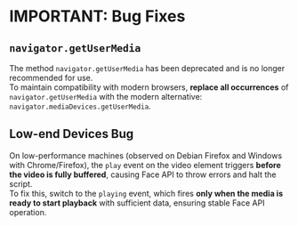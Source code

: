 # IMPORTANT: Bug Fixes

## `navigator.getUserMedia`

The method `navigator.getUserMedia` has been deprecated and is no longer recommended for use.  
To maintain compatibility with modern browsers, **replace all occurrences** of `navigator.getUserMedia` with the modern alternative:  
`navigator.mediaDevices.getUserMedia`.

## Low-end Devices Bug

On low-performance machines (observed on Debian Firefox and Windows with Chrome/Firefox), the `play` event on the video element triggers **before the video is fully buffered**, causing Face API to throw errors and halt the script.  
To fix this, switch to the `playing` event, which fires **only when the media is ready to start playback** with sufficient data, ensuring stable Face API operation.
